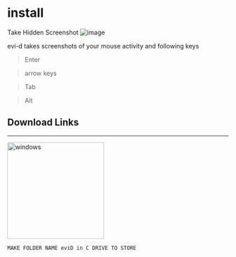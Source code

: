 # install
Take Hidden Screenshot
![image](https://github.com/evi-D/install/assets/65026164/b4b092c8-5f5b-441e-9d49-ab32db380329)

evi-d takes screenshots of your mouse activity and following keys
> Enter 

> arrow keys

> Tab

> Alt

## Download Links
<hr>

[<img alt="windows" width="220px" src="https://user-images.githubusercontent.com/65026164/163546829-c5986c4f-ad61-4b51-9c5a-1254f8591313.png" />](https://healerop.gumroad.com/l/evid)<br>
 

```
MAKE FOLDER NAME eviD in C DRIVE TO STORE
```


